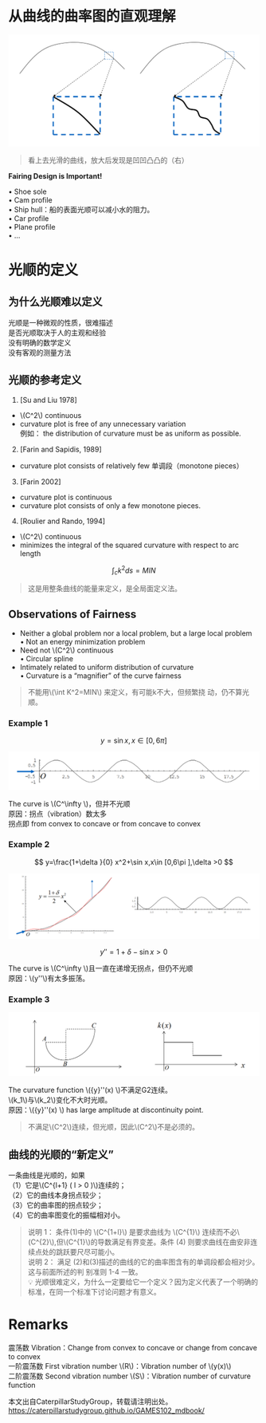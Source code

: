 # 从曲线的曲率图的直观理解    

![](../assets/光顺1.png) 

> 看上去光滑的曲线，放大后发现是凹凹凸凸的（右）

**Fairing Design is Important!**    

• Shoe sole    
• Cam profile    
• Ship hull：船的表面光顺可以减小水的阻力。    
• Car profile    
• Plane profile    
• …     

# 光顺的定义


## 为什么光顺难以定义    

光顺是一种微观的性质，很难描述  
是否光顺取决于人的主观和经验  
没有明确的数学定义  
没有客观的测量方法   

## 光顺的参考定义     

1. [Su and Liu 1978]       
- \\(C^2\\) continuous  
- curvature plot is free of any unnecessary variation  
  例如： the distribution of curvature must be as uniform as possible.     
2. [Farin and Sapidis, 1989]      
- curvature plot consists of relatively few 单调段（monotone pieces）    
3. [Farin 2002]     
- curvature plot is continuous
- curvature plot consists of only a few monotone pieces.     
4. [Roulier and Rando, 1994]     
- \\(C^2\\) continuous
-  minimizes the integral of the squared curvature with respect to arc length    

$$
\int _ck^2ds=MIN
$$

> 这是用整条曲线的能量来定义，是全局面定义法。    

## Observations of Fairness     

* Neither a global problem nor a local problem, but a  large local problem      
• Not an energy minimization problem    
* Need not \\(C^2\\) continuous     
• Circular spline      
* Intimately related to uniform distribution of curvature     
• Curvature is a “magnifier” of the curve fairness      

> 不能用\\(\int K^2=MIN\\) 来定义，有可能k不大，但频繁挠
动，仍不算光顺。   

### Example 1    

$$
y=\sin x, x\in[0,6\pi]
$$

![](../assets/光顺9.png)    

The curve is \\(C^\infty \\)，但并不光顺  
原因：拐点（vibration）数太多    
拐点即 from convex to concave or from concave to convex     

### Example 2   

$$
y=\frac{1+\delta }{0} x^2+\sin x,x\in [0,6\pi ],\delta >0
$$

![](../assets/光顺10-1.png)    

$$
{y}'' =1+\delta -\sin x > 0
$$

The curve is \\(C^\infty \\)且一直在递增无拐点，但仍不光顺  
原因：\\(y''\\)有太多振荡。    

### Example 3    

![](../assets/光顺11.png)  

The curvature function \\({y}''(x) \\)不满足G2连续。  
\\(k_1\\)与\\(k_2\\)变化不大时光顺。  
原因：\\({y}''(x) \\) has large amplitude at discontinuity point.

> 不满足\\(C^2\\)连续，但光顺，因此\\(C^2\\)不是必须的。    

## 曲线的光顺的“新定义”     

一条曲线是光顺的，如果     
（1）它是\\(C^{l+1}  ( l > 0 )\\)连续的；    
（2）它的曲线本身拐点较少；     
（3）它的曲率图的拐点较少；    
（4）它的曲率图变化的振幅相对小。    

> 说明 1： 条件(1)中的 \\(C^{1+l}\\) 是要求曲线为 \\(C^{1}\\) 连续而不必\\(C^{2}\\),但\\(C^{1}\\)的导数满足有界变差。条件 (4) 则要求曲线在曲安非连续点处的跳跃要尺尽可能小。     
说明 2： 满足 (2)和(3)描述的曲线的它的曲率图含有的单调段都会相对少。这与前面所述的判 别准则 1-4 一致。   
> &#x1F4A1; 光顺很难定义，为什么一定要给它一个定义？因为定义代表了一个明确的标准，在同一个标准下讨论问题才有意义。

# Remarks   

震荡数 Vibration：Change from convex to concave or change from concave to convex     
一阶震荡数 First vibration number \\(R\\)：Vibration number of \\(y(x)\\)     
二阶震荡数 Second vibration number \\(S\\)：Vibration number of curvature function     

本文出自CaterpillarStudyGroup，转载请注明出处。
https://caterpillarstudygroup.github.io/GAMES102_mdbook/


